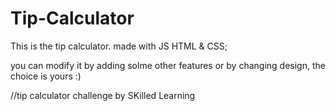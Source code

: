 # Tip-Calculator
This is the tip calculator. made with JS HTML & CSS;

you can modify it by adding solme other features or by changing design, the choice is yours :)

//tip calculator challenge by SKilled Learning
